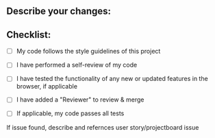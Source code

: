 ## Describe your changes:
[//]: <> (Which files were changed? What changes were made?)



## Checklist:

- [ ] My code follows the style guidelines of this project
- [ ] I have performed a self-review of my code
- [ ] I have tested the functionality of any new or updated features in the browser, if applicable
- [ ] I have added a "Reviewer" to review & merge
- [ ] If applicable, my code passes all tests


If issue found, describe and refernces user story/projectboard issue
